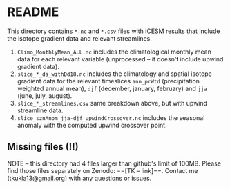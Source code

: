 # README

This directory contains `*.nc` and `*.csv` files with iCESM results that include the isotope gradient data and relevant streamlines. 

1. `Climo_MonthlyMean_ALL.nc` includes the climatological monthly mean data for each relevant variable (unprocessed – it doesn't include upwind gradient data). 
2. `slice_*_ds_withDd18.nc` includes the climatology and spatial isotope gradient data for the relevant timeslices `ann_prWtd` (precipitation weighted annual mean), `djf` (december, january, february) and `jja` (june, july, august). 
3. `slice_*_streamlines.csv` same breakdown above, but with upwind streamline data. 
4. `slice_sznAnom_jja-djf_upwindCrossover.nc` includes the seasonal anomaly with the computed upwind crossover point. 


## Missing files (!!)
NOTE – this directory had 4 files larger than github's limit of 100MB. Please find those files separately on Zenodo: ==[TK – link]==. Contact me (tkukla13@gmail.org) with any questions or issues.